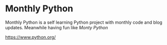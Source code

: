 # Monthly Python

Monthly Python is a self learning Python project with monthly code and blog updates. Meanwhile having fun like *Monty Python*

https://www.python.org/
